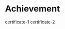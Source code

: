 # Achievement

[certificate-1](https://github.com/Priyanshu-511/Achievement/blob/59b8aa683a1e134df7b352c196ca6eb98cc2ea8a/problem_solving_basic%20certificate.pdf)
[certificate-2](https://github.com/Priyanshu-511/Achievement/blob/d8a60e967e01f0ebc6ea2b9261fca880aff89f06/python_basic%20certificate.pdf)
